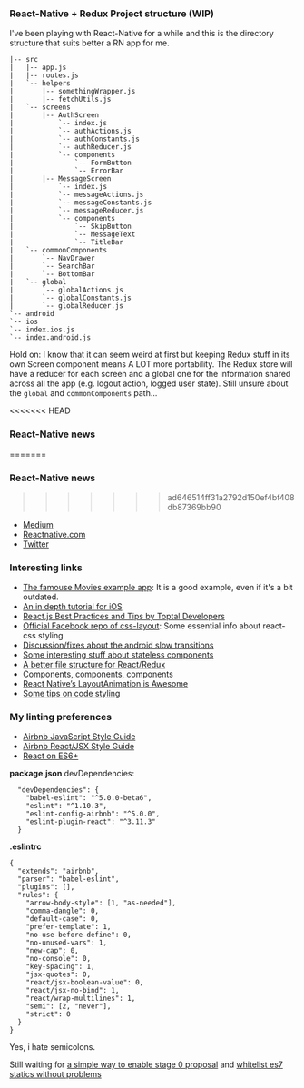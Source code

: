 ### React-Native + Redux Project structure (WIP)
I've been playing with React-Native for a while and this is the directory structure that suits better a RN app for me.

```
|-- src
|   |-- app.js
|   |-- routes.js
|   `-- helpers
|       |-- somethingWrapper.js
|       |-- fetchUtils.js
|   `-- screens
|       |-- AuthScreen
|           `-- index.js
|           `-- authActions.js
|           `-- authConstants.js
|           `-- authReducer.js
|           `-- components
|               `-- FormButton
|               `-- ErrorBar
|       |-- MessageScreen
|           `-- index.js
|           `-- messageActions.js
|           `-- messageConstants.js
|           `-- messageReducer.js
|           `-- components
|               `-- SkipButton
|               `-- MessageText
|               `-- TitleBar
|   `-- commonComponents
|       `-- NavDrawer
|       `-- SearchBar
|       `-- BottomBar
|   `-- global
|       `-- globalActions.js
|       `-- globalConstants.js
|       `-- globalReducer.js
`-- android
`-- ios
`-- index.ios.js
`-- index.android.js
```
Hold on: I know that it can seem weird at first but keeping Redux stuff in its own Screen component means A LOT more portability.
The Redux store will have a reducer for each screen and a global one for the information shared across all the app (e.g. logout action, logged user state).
Still unsure about the `global` and `commonComponents` path...

<<<<<<< HEAD
### React-Native news
=======
### React-Native news 
>>>>>>> ad646514ff31a2792d150ef4bf408db87369bb90
- [Medium](https://medium.com/tag/react-native/latest)   
- [Reactnative.com](http://www.reactnative.com/)
- [Twitter](https://twitter.com/hashtag/reactnative)  

### Interesting links
- [The famouse Movies example app](http://www.toptal.com/react/tips-and-practices): It is a good example, even if it's a bit outdated.
- [An in depth tutorial for iOS](http://www.raywenderlich.com/99473/introducing-react-native-building-apps-javascript)
- [React.js Best Practices and Tips by Toptal Developers](http://www.toptal.com/react/tips-and-practices)
- [Official Facebook repo of css-layout](https://github.com/facebook/css-layout): Some essential info about react-css styling
- [Discussion/fixes about the android slow transitions](https://github.com/facebook/react-native/issues/3049)
- [Some interesting stuff about stateless components](https://medium.com/@joshblack/stateless-components-in-react-0-14-f9798f8b992d#.shdm8klow)
- [A better file structure for React/Redux](http://marmelab.com/blog/2015/12/17/react-directory-structure.html)
- [Components, components, components](https://js.coach/react-native)
- [React Native’s LayoutAnimation is Awesome](https://medium.com/@Jpoliachik/react-native-s-layoutanimation-is-awesome-4a4d317afd3e?source=tags---)
- [Some tips on code styling](https://medium.com/the-exponent-log/coding-apps-with-react-native-at-exponent-7a5922da27bf#.q974ztlmb)

### My linting preferences
- [Airbnb JavaScript Style Guide](https://github.com/airbnb/javascript)   
- [Airbnb React/JSX Style Guide](https://github.com/airbnb/javascript/tree/master/react)
- [React on ES6+](http://babeljs.io/blog/2015/06/07/react-on-es6-plus/)


**package.json** devDependencies:
```
  "devDependencies": {
    "babel-eslint": "^5.0.0-beta6",
    "eslint": "^1.10.3",
    "eslint-config-airbnb": "^5.0.0",
    "eslint-plugin-react": "^3.11.3"
  }
```

**.eslintrc**
```
{
  "extends": "airbnb",
  "parser": "babel-eslint",
  "plugins": [],
  "rules": {
    "arrow-body-style": [1, "as-needed"],
    "comma-dangle": 0,
    "default-case": 0,
    "prefer-template": 1,
    "no-use-before-define": 0,
    "no-unused-vars": 1,
    "new-cap": 0,
    "no-console": 0,
    "key-spacing": 1,
    "jsx-quotes": 0,
    "react/jsx-boolean-value": 0,
    "react/jsx-no-bind": 1,
    "react/wrap-multilines": 1,
    "semi": [2, "never"],
    "strict": 0
  }
}
```

Yes, i hate semicolons.

Still waiting for [a simple way to enable stage 0 proposal](https://github.com/yannickcr/eslint-plugin-react/issues/43) and [whitelist es7 statics without problems](http://stackoverflow.com/questions/33615537/using-es7-static-proptypes-with-react-native)
